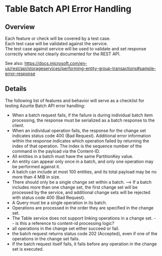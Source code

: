 # Table Batch API Error Handling

## Overview

Each feature or check will be covered by a test case.  
Each test case will be validated against the service.  
The test case against service will be used to validate and set response correctly where not clearly documented for the REST API.

See also:
https://docs.microsoft.com/en-us/rest/api/storageservices/performing-entity-group-transactions#sample-error-response

## Details

The following list of features and behavior will serve as a checklist for testing Azurite Batch API error handling:

- When a batch request fails, if the failure is during individual batch item processing, the response must be serialized as a batch response to the client.
- When an individual operation fails, the response for the change set indicates status code 400 (Bad Request). Additional error information within the response indicates which operation failed by returning the index of that operation. The index is the sequence number of the command in the payload via the Content-ID.
- All entities in a batch must have the same PartitionKey value.
- An entity can appear only once in a batch, and only one operation may be performed against it.
- A batch can include at most 100 entities, and its total payload may be no more than 4 MiB in size.
- There should only be a single change set within a batch.
  --> If a batch includes more than one change set, the first change set will be processed by the service, and additional change sets will be rejected with status code 400 (Bad Request).
- A Query must be a single operation in its batch.
- Operations are processed in the order they are specified in the change set.
- The Table service does not support linking operations in a change set.
  -- is this a reference to content-id processing logic?
- all operations in the change set either succeed or fail.
- the batch request returns status code 202 (Accepted), even if one of the operations in the change set fails.
- If the batch request itself fails, it fails before any operation in the change set is executed.

